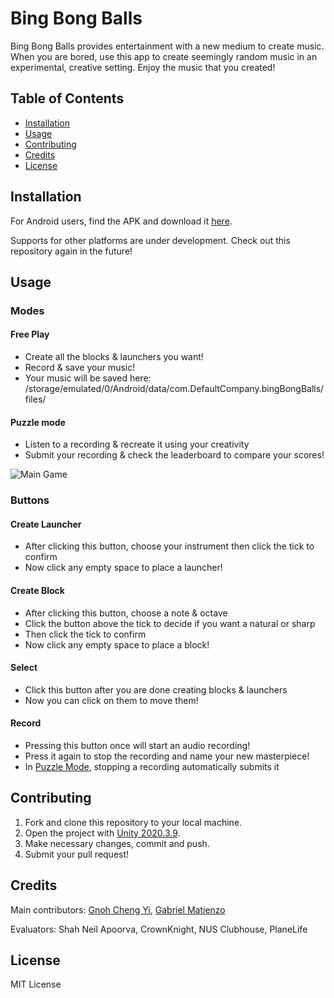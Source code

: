 # Bing Bong Balls
Bing Bong Balls provides entertainment with a new medium to create music. 
When you are bored, use this app to create seemingly random music in an experimental, creative setting. 
Enjoy the music that you created!


## Table of Contents
- [Installation](#installation)
- [Usage](#usage)
- [Contributing](#contributing)
- [Credits](#credits)
- [License](#license)


## Installation
For Android users, find the APK and download it [here](https://github.com/GnohChengYi/bing-bong-balls).

Supports for other platforms are under development. 
Check out this repository again in the future!


## Usage
### Modes
#### Free Play
- Create all the blocks & launchers you want!
- Record & save your music!
- Your music will be saved here: /storage/emulated/0/Android/data/com.DefaultCompany.bingBongBalls/files/

#### Puzzle mode
- Listen to a recording & recreate it using your creativity
- Submit your recording & check the leaderboard to compare your scores!

![Main Game](https://drive.google.com/uc?export=view&id=1E8SvoG-Q86A7gw-iTnzwrCzTf-mBCYkZ)

### Buttons
#### Create Launcher
- After clicking this button, choose your instrument then click the tick to confirm
- Now click any empty space to place a launcher!

#### Create Block
- After clicking this button, choose a note & octave
- Click the button above the tick to decide if you want a natural or sharp
- Then click the tick to confirm
- Now click any empty space to place a block!

#### Select
- Click this button after you are done creating blocks & launchers
- Now you can click on them to move them!

#### Record
- Pressing this button once will start an audio recording!
- Press it again to stop the recording and name your new masterpiece!
- In [Puzzle Mode](#puzzle-mode), stopping a recording automatically submits it


## Contributing
1. Fork and clone this repository to your local machine.
2. Open the project with [Unity 2020.3.9](https://unity3d.com/get-unity/download/archive).
3. Make necessary changes, commit and push. 
4. Submit your pull request!


## Credits
Main contributors: [Gnoh Cheng Yi](https://github.com/GnohChengYi/), [Gabriel Matienzo](https://github.com/GabrielWLM)

Evaluators: Shah Neil Apoorva, CrownKnight, NUS Clubhouse, PlaneLife


## License
MIT License
